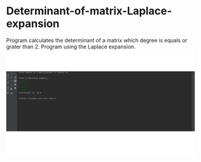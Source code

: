 # Determinant-of-matrix-Laplace-expansion
Program calculates the determinant of a matrix which degree is equals or grater than 2.
Program using the Laplace expansion.
![result](./images/screen.png) 
